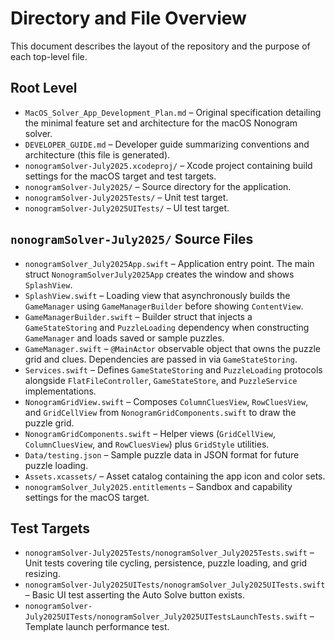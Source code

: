 # Directory and File Overview

This document describes the layout of the repository and the purpose of each top-level file.

## Root Level
- `MacOS_Solver_App_Development_Plan.md` – Original specification detailing the minimal feature set and architecture for the macOS Nonogram solver.
- `DEVELOPER_GUIDE.md` – Developer guide summarizing conventions and architecture (this file is generated).
- `nonogramSolver-July2025.xcodeproj/` – Xcode project containing build settings for the macOS target and test targets.
- `nonogramSolver-July2025/` – Source directory for the application.
- `nonogramSolver-July2025Tests/` – Unit test target.
- `nonogramSolver-July2025UITests/` – UI test target.

## `nonogramSolver-July2025/` Source Files
- `nonogramSolver_July2025App.swift` – Application entry point. The main struct `NonogramSolverJuly2025App` creates the window and shows `SplashView`.
- `SplashView.swift` – Loading view that asynchronously builds the `GameManager` using `GameManagerBuilder` before showing `ContentView`.
- `GameManagerBuilder.swift` – Builder struct that injects a `GameStateStoring` and `PuzzleLoading` dependency when constructing `GameManager` and loads saved or sample puzzles.
- `GameManager.swift` – `@MainActor` observable object that owns the puzzle grid and clues. Dependencies are passed in via `GameStateStoring`.
- `Services.swift` – Defines `GameStateStoring` and `PuzzleLoading` protocols alongside `FlatFileController`, `GameStateStore`, and `PuzzleService` implementations.
- `NonogramGridView.swift` – Composes `ColumnCluesView`, `RowCluesView`, and `GridCellView` from `NonogramGridComponents.swift` to draw the puzzle grid.
- `NonogramGridComponents.swift` – Helper views (`GridCellView`, `ColumnCluesView`, and `RowCluesView`) plus `GridStyle` utilities.
- `Data/testing.json` – Sample puzzle data in JSON format for future puzzle loading.
- `Assets.xcassets/` – Asset catalog containing the app icon and color sets.
- `nonogramSolver_July2025.entitlements` – Sandbox and capability settings for the macOS target.

## Test Targets
- `nonogramSolver-July2025Tests/nonogramSolver_July2025Tests.swift` – Unit tests covering tile cycling, persistence, puzzle loading, and grid resizing.
- `nonogramSolver-July2025UITests/nonogramSolver_July2025UITests.swift` – Basic UI test asserting the Auto Solve button exists.
- `nonogramSolver-July2025UITests/nonogramSolver_July2025UITestsLaunchTests.swift` – Template launch performance test.

